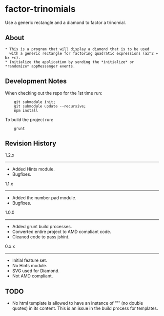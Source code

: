 factor-trinomials
=================

Use a generic rectangle and a diamond to factor a trinomial.


About
-----
    * This is a program that will display a diamond that is to be used
      with a generic rectangle for factoring quadratic expressions (ax^2 + bx +c).
    * Initialize the application by sending the *initialize* or *randomize* appMessenger events.  

Development Notes
-----------------

When checking out the repo for the 1st time run:
```
    git submodule init;
    git submodule update --recursive;    
    npm install
```
To build the project run:
```
    grunt
```



Revision History
----------------

1.2.x
*****
* Added Hints module.
* Bugfixes.

1.1.x
*****
* Added the number pad module.
* Bugfixes.

1.0.0
*****
* Added grunt build processes.
* Converted entire project to AMD compliant code.
* Cleaned code to pass jshint.

0.x.x
*****
* Initial feature set.
* No Hints module.
* SVG used for Diamond.
* Not AMD compliant.




TODO
----
* No html template is allowed to have an instance of "\'" (no double quotes) in its content. This is an issue in the build process for templates.
